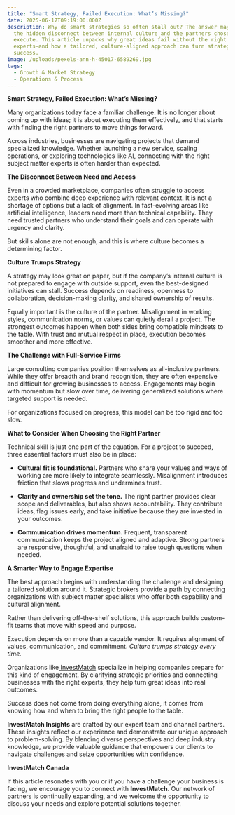 ```yaml
---
title: "Smart Strategy, Failed Execution: What’s Missing?"
date: 2025-06-17T09:19:00.000Z
description: Why do smart strategies so often stall out? The answer may lie in
  the hidden disconnect between internal culture and the partners chosen to
  execute. This article unpacks why great ideas fail without the right
  experts—and how a tailored, culture-aligned approach can turn strategy into
  success.
image: /uploads/pexels-ann-h-45017-6589269.jpg
tags:
  - Growth & Market Strategy
  - Operations & Process
---
```

**Smart Strategy, Failed Execution: What’s Missing?**

Many organizations today face a familiar challenge. It is no longer about coming up with ideas; it is about executing them effectively, and that starts with finding the right partners to move things forward.

Across industries, businesses are navigating projects that demand specialized knowledge. Whether launching a new service, scaling operations, or exploring technologies like AI, connecting with the right subject matter experts is often harder than expected.

**The Disconnect Between Need and Access**

Even in a crowded marketplace, companies often struggle to access experts who combine deep experience with relevant context. It is not a shortage of options but a lack of alignment. In fast-evolving areas like artificial intelligence, leaders need more than technical capability. They need trusted partners who understand their goals and can operate with urgency and clarity.

But skills alone are not enough, and this is where culture becomes a determining factor.

**Culture Trumps Strategy**

A strategy may look great on paper, but if the company’s internal culture is not prepared to engage with outside support, even the best-designed initiatives can stall. Success depends on readiness, openness to collaboration, decision-making clarity, and shared ownership of results.

Equally important is the culture of the partner. Misalignment in working styles, communication norms, or values can quietly derail a project. The strongest outcomes happen when both sides bring compatible mindsets to the table. With trust and mutual respect in place, execution becomes smoother and more effective.

**The Challenge with Full-Service Firms**

Large consulting companies position themselves as all-inclusive partners. While they offer breadth and brand recognition, they are often expensive and difficult for growing businesses to access. Engagements may begin with momentum but slow over time, delivering generalized solutions where targeted support is needed.

For organizations focused on progress, this model can be too rigid and too slow.

**What to Consider When Choosing the Right Partner**

Technical skill is just one part of the equation. For a project to succeed, three essential factors must also be in place:

* **Cultural fit is foundational.** Partners who share your values and ways of working are more likely to integrate seamlessly. Misalignment introduces friction that slows progress and undermines trust.


* **Clarity and ownership set the tone.** The right partner provides clear scope and deliverables, but also shows accountability. They contribute ideas, flag issues early, and take initiative because they are invested in your outcomes.


* **Communication drives momentum.** Frequent, transparent communication keeps the project aligned and adaptive. Strong partners are responsive, thoughtful, and unafraid to raise tough questions when needed.

**A Smarter Way to Engage Expertise**

The best approach begins with understanding the challenge and designing a tailored solution around it. Strategic brokers provide a path by connecting organizations with subject matter specialists who offer both capability and cultural alignment.

Rather than delivering off-the-shelf solutions, this approach builds custom-fit teams that move with speed and purpose.

Execution depends on more than a capable vendor. It requires alignment of values, communication, and commitment. *Culture trumps strategy every time.*

Organizations like[ InvestMatch](https://goinvestmatch.com) specialize in helping companies prepare for this kind of engagement. By clarifying strategic priorities and connecting businesses with the right experts, they help turn great ideas into real outcomes.

Success does not come from doing everything alone, it comes from knowing how and when to bring the right people to the table.



**InvestMatch Insights** are crafted by our expert team and channel partners. These insights reflect our experience and demonstrate our unique approach to problem-solving. By blending diverse perspectives and deep industry knowledge, we provide valuable guidance that empowers our clients to navigate challenges and seize opportunities with confidence.

**InvestMatch Canada**

If this article resonates with you or if you have a challenge your business is facing, we encourage you to connect with **InvestMatch**. Our network of partners is continually expanding, and we welcome the opportunity to discuss your needs and explore potential solutions together.
